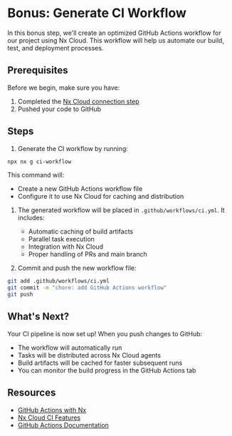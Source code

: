 # Bonus: Generate CI Workflow

In this bonus step, we'll create an optimized GitHub Actions workflow for our project using Nx Cloud. This workflow will help us automate our build, test, and deployment processes.

## Prerequisites

Before we begin, make sure you have:

1. Completed the [Nx Cloud connection step](12_connect_to_nx_cloud.md)
2. Pushed your code to GitHub

## Steps

1. Generate the CI workflow by running:

```bash
npx nx g ci-workflow
```

This command will:

- Create a new GitHub Actions workflow file
- Configure it to use Nx Cloud for caching and distribution

1. The generated workflow will be placed in `.github/workflows/ci.yml`. It includes:

   - Automatic caching of build artifacts
   - Parallel task execution
   - Integration with Nx Cloud
   - Proper handling of PRs and main branch

2. Commit and push the new workflow file:

```bash
git add .github/workflows/ci.yml
git commit -m "chore: add GitHub Actions workflow"
git push
```

## What's Next?

Your CI pipeline is now set up! When you push changes to GitHub:

- The workflow will automatically run
- Tasks will be distributed across Nx Cloud agents
- Build artifacts will be cached for faster subsequent runs
- You can monitor the build progress in the GitHub Actions tab

## Resources

- [GitHub Actions with Nx](https://nx.dev/using-nx/ci-with-nx/github-actions)
- [Nx Cloud CI Features](https://nx.dev/using-nx/ci-with-nx)
- [GitHub Actions Documentation](https://docs.github.com/en/actions)
